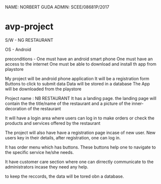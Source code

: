 NAME: NORBERT GUDA
ADMIN: SCEE/08681P/2017

# avp-project

S/W - NG RESTAURANT

OS - Android

preconditions -  One must have an android smart phone
		One must have an access to the internet
		One must be able to download and install th app from playstore
		

My project will be android phone application
It will be a registration form
Buttons to click to submit data
Data will be stored in a database
The App will be downloaded from the playstore

Project name : NB RESTAURANT
It has a landing page. the landing page will contain the the title/name of the restaurant
and a picture of the inner-decoration of the restaurant

It will have a login area where users can log in to make orders or check the products and services 
offered by the restaurant

The project will also have have a registration page incase of new user. New users key in their details, after registration, one can 
log in. 

It has order menu which has buttons. These buttons help one to navigate to the specific service he/she needs.

It have customer care section where one can dirrectly communicate to the administrators incase they need any help.

to keep the reccords, the data will be tored obn a database.



